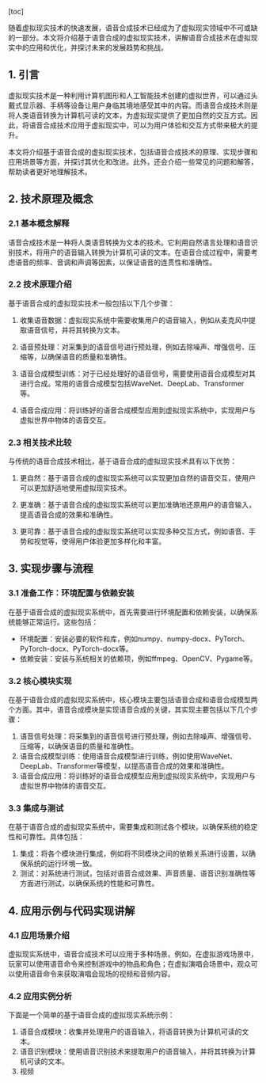 
[toc]                    
                
                
随着虚拟现实技术的快速发展，语音合成技术已经成为了虚拟现实领域中不可或缺的一部分。本文将介绍基于语音合成的虚拟现实技术，讲解语音合成技术在虚拟现实中的应用和优化，并探讨未来的发展趋势和挑战。

## 1. 引言

虚拟现实技术是一种利用计算机图形和人工智能技术创建的虚拟世界，可以通过头戴式显示器、手柄等设备让用户身临其境地感受其中的内容。而语音合成技术则是将人类语音转换为计算机可读的文本，为虚拟现实提供了更加自然的交互方式。因此，将语音合成技术应用于虚拟现实中，可以为用户体验和交互方式带来极大的提升。

本文将介绍基于语音合成的虚拟现实技术，包括语音合成技术的原理、实现步骤和应用场景等方面，并探讨其优化和改进。此外，还会介绍一些常见的问题和解答，帮助读者更好地理解技术。

## 2. 技术原理及概念

### 2.1 基本概念解释

语音合成技术是一种将人类语音转换为文本的技术。它利用自然语言处理和语音识别技术，将用户的语音输入转换为计算机可读的文本。在语音合成过程中，需要考虑语音的频率、音调和声调等因素，以保证语音的连贯性和准确性。

### 2.2 技术原理介绍

基于语音合成的虚拟现实技术一般包括以下几个步骤：

1. 收集语音数据：虚拟现实系统中需要收集用户的语音输入，例如从麦克风中提取语音信号，并将其转换为文本。

2. 语音预处理：对采集到的语音信号进行预处理，例如去除噪声、增强信号、压缩等，以确保语音的质量和准确性。

3. 语音合成模型训练：对于已经处理好的语音信号，需要使用语音合成模型对其进行合成。常用的语音合成模型包括WaveNet、DeepLab、Transformer等。

4. 语音合成应用：将训练好的语音合成模型应用到虚拟现实系统中，实现用户与虚拟世界中物体的语音交互。

### 2.3 相关技术比较

与传统的语音合成技术相比，基于语音合成的虚拟现实技术具有以下优势：

1. 更自然：基于语音合成的虚拟现实系统可以实现更加自然的语音交互，使用户可以更加舒适地使用虚拟现实技术。

2. 更准确：基于语音合成的虚拟现实系统可以更加准确地还原用户的语音输入，提高语音合成的效果和准确性。

3. 更可靠：基于语音合成的虚拟现实系统可以实现多种交互方式，例如语音、手势和视觉等，使得用户体验更加多样化和丰富。

## 3. 实现步骤与流程

### 3.1 准备工作：环境配置与依赖安装

在基于语音合成的虚拟现实系统中，首先需要进行环境配置和依赖安装，以确保系统能够正常运行。这些包括：

- 环境配置：安装必要的软件和库，例如numpy、numpy-docx、PyTorch、PyTorch-docx、PyTorch-docx等。
- 依赖安装：安装与系统相关的依赖项，例如ffmpeg、OpenCV、Pygame等。

### 3.2 核心模块实现

在基于语音合成的虚拟现实系统中，核心模块主要包括语音合成和语音合成模型两个方面。其中，语音合成模块是实现语音合成的关键，其实现主要包括以下几个步骤：

1. 语音信号处理：将采集到的语音信号进行预处理，例如去除噪声、增强信号、压缩等，以确保语音的质量和准确性。
2. 语音合成模型训练：使用语音合成模型进行训练，例如使用WaveNet、DeepLab、Transformer等模型，以提高语音合成的效果和准确性。
3. 语音合成应用：将训练好的语音合成模型应用到虚拟现实系统中，实现用户与虚拟世界中物体的语音交互。

### 3.3 集成与测试

在基于语音合成的虚拟现实系统中，需要集成和测试各个模块，以确保系统的稳定性和可靠性。具体包括：

1. 集成：将各个模块进行集成，例如将不同模块之间的依赖关系进行设置，以确保系统的运行环境一致。
2. 测试：对系统进行测试，包括对语音合成效果、声音质量、语音识别准确性等方面进行测试，以确保系统的性能和可靠性。

## 4. 应用示例与代码实现讲解

### 4.1 应用场景介绍

虚拟现实系统中，语音合成技术可以应用于多种场景。例如，在虚拟游戏场景中，玩家可以使用语音命令来控制游戏中的物品和角色；在虚拟演唱会场景中，观众可以使用语音命令来获取演唱会现场的视频和音频内容。

### 4.2 应用实例分析

下面是一个简单的基于语音合成的虚拟现实系统示例：

1. 语音合成模块：收集并处理用户的语音输入，将语音转换为计算机可读的文本。
2. 语音识别模块：使用语音识别技术来提取用户的语音输入，并将其转换为计算机可读的文本。
3. 视频

